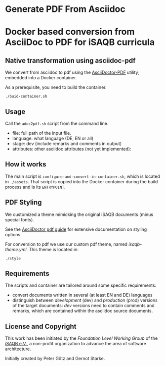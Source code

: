 # Generate PDF  From Asciidoc

# Docker based conversion from AsciiDoc to PDF for iSAQB curricula


## Native transformation using asciidoc-pdf

We convert from asciidoc to pdf using the [AsciiDoctor-PDF](https://asciidoctor.org/docs/asciidoctor-pdf) utility, embedded into a Docker container.

As a prerequisite, you need to build the container.

    ./buid-container.sh

## Usage

Call the `adoc2pdf.sh` script from the command line.

* file: full path of the input file.
* language: what language (DE, EN or all) 
* stage: dev (include remarks and comments in output)
* attributes: other asciidoc attributes (not yet implemented):


## How it works

The main script is `configure-and-convert-in-container.sh`, which is located in `./assets`. That script is copied into the Docker container during the build process and is its `ENTRYPOINT`.



## PDF Styling

We customized a theme mimicking the original iSAQB documents (minus special fonts).

See the [AsciiDoctor pdf guide](https://github.com/asciidoctor/asciidoctor-pdf/blob/master/docs/theming-guide.adoc) for extensive documentation on styling options.

For conversion to pdf we use our custom pdf theme, named *isaqb-theme.yml*. This theme is located in:

    ./style


## Requirements

The scripts and container are tailored around some specific requirements:

* convert documents written in several (at least EN and DE) languages
* distinguish between _development_ (dev) and _production_ (prod) versions of the target documents: _dev_ versions need to contain comments and remarks, which are contained within the asciidoc source documents.


## License and Copyright

This work has been initiated by the _Foundation Level Working Group_ of the [iSAQB e.V.](https://isaqb.org),
a non-profit organization to advance the area of software architecture.

Initially created by Peter Götz and Gernot Starke.

